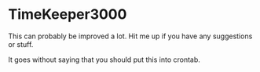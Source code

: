 TimeKeeper3000
==============

This can probably be improved a lot. Hit me up if you have any suggestions or stuff.

It goes without saying that you should put this into crontab.
